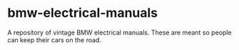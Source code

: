 # bmw-electrical-manuals
A repository of vintage BMW electrical manuals. These are meant so people can keep their cars on the road.